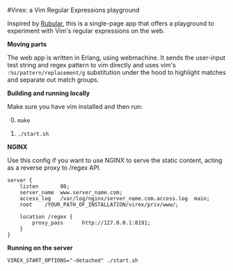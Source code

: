 #Virex: a Vim Regular Expressions playground

Inspired by [Rubular](http://rubular.com/), this is a single-page app that offers a playground to experiment with Vim's regular expressions on the web.
  
**Moving parts**  
  
The web app is written in Erlang, using webmachine. It sends the user-input test string and regex pattern to vim directly and uses vim's `:%s/pattern/replacement/g` substitution under the hood to highlight matches and separate out match groups.

**Building and running locally**  
  
Make sure you have vim installed and then run:

0. `make`

1. `./start.sh`

**NGINX**

Use this config if you want to use NGINX to serve the static content, acting as a reverse proxy to /regex API.

    server {
        listen       80; 
        server_name  www.server_name.com;
        access_log   /var/log/nginx/server_name.com.access.log  main;
        root    /YOUR_PATH_OF_INSTALLATION/virex/priv/www/;
 
        location /regex { 
            proxy_pass      http://127.0.0.1:8191;
        }   
    }

**Running on the server**

`VIREX_START_OPTIONS="-detached" ./start.sh`
